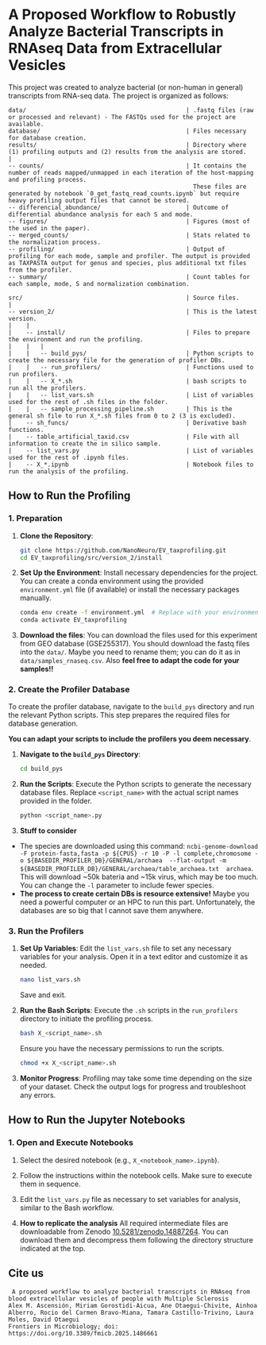 # A Proposed Workflow to Robustly Analyze Bacterial Transcripts in RNAseq Data from Extracellular Vesicles

This project was created to analyze bacterial (or non-human in general) transcripts from RNA-seq data. The project is organized as follows:

```
data/                                             | .fastq files (raw or processed and relevant) - The FASTQs used for the project are available.
database/                                         | Files necessary for database creation.
results/                                          | Directory where (1) profiling outputs and (2) results from the analysis are stored.
|
-- counts/                                        | It contains the number of reads mapped/unmapped in each iteration of the host-mapping and profiling process.
                                                    These files are generated by notebook `0_get_fastq_read_counts.ipynb` but require heavy profiling output files that cannot be stored. 
-- differencial_abundance/                        | Outcome of differential abundance analysis for each S and mode.
-- figures/                                       | Figures (most of the used in the paper).
-- merged_counts/                                 | Stats related to the normalization process.
-- profiling/                                     | Output of profiling for each mode, sample and profiler. The output is provided as TAXPASTA output for genus and species, plus additional txt files from the profiler.
-- summary/                                       | Count tables for each sample, mode, S and normalization combination.

src/                                              | Source files.
|                                               
-- version_2/                                     | This is the latest version.
|    |
|    -- install/                                  | Files to prepare the environment and run the profiling.
|    |   |
|    |   -- build_pys/                            | Python scripts to create the necessary file for the generation of profiler DBs.
|    |   -- run_profilers/                        | Functions used to run profilers.
|    |   -- X_*.sh                                | bash scripts to run all the profilers.
|    |   -- list_vars.sh                          | List of variables used for the rest of .sh files in the folder.
|    |   -- sample_processing_pipeline.sh         | This is the general sh file to run X_*.sh files from 0 to 2 (3 is excluded).
|    -- sh_funcs/                                 | Derivative bash functions.
|    -- table_artificial_taxid.csv                | File with all information to create the in silico sample.   
|    -- list_vars.py                              | List of variables used for the rest of .ipynb files.
|    -- X_*.ipynb                                 | Notebook files to run the analysis of the profiling.
```

## How to Run the Profiling

### 1. Preparation
1. **Clone the Repository**:
   ```bash
   git clone https://github.com/NanoNeuro/EV_taxprofiling.git
   cd EV_taxprofiling/src/version_2/install
   ```
2. **Set Up the Environment**:
   Install necessary dependencies for the project. You can create a conda environment using the provided `environment.yml` file (if available) or install the necessary packages manually.
   ```bash
   conda env create -f environment.yml  # Replace with your environment setup command if different
   conda activate EV_taxprofiling
   ```
3. **Download the files**:
    You can download the files used for this experiment from GEO database (GSE255317). You should download the fastq files into the `data/`. Maybe you need to rename them; you can do it as in `data/samples_rnaseq.csv`.
    Also **feel free to adapt the code for your samples!!**

### 2. Create the Profiler Database
To create the profiler database, navigate to the `build_pys` directory and run the relevant Python scripts. This step prepares the required files for database generation.

**You can adapt your scripts to include the profilers you deem necessary**.

1. **Navigate to the `build_pys` Directory**:
   ```bash
   cd build_pys
   ```
2. **Run the Scripts**:
   Execute the Python scripts to generate the necessary database files. Replace `<script_name>` with the actual script names provided in the folder.
   ```bash
   python <script_name>.py
   ```

3. **Stuff to consider**
- The species are downloaded using this command: `ncbi-genome-download -F protein-fasta,fasta -p ${CPUS} -r 10 -P -l complete,chromosome -o ${BASEDIR_PROFILER_DB}/GENERAL/archaea  --flat-output -m ${BASEDIR_PROFILER_DB}/GENERAL/archaea/table_archaea.txt  archaea`.
  This will download ~50k bateria and ~15k virus, which may be too much. You can change the `-l` parameter to include fewer species.
- **The process to create certain DBs is resource extensive!** Maybe you need a powerful computer or an HPC to run this part. Unfortunately, the databases are so big that I cannot save them anywhere.

### 3. Run the Profilers
1. **Set Up Variables**:
   Edit the `list_vars.sh` file to set any necessary variables for your analysis. Open it in a text editor and customize it as needed.
   ```bash
   nano list_vars.sh
   ```
   Save and exit.

2. **Run the Bash Scripts**:
   Execute the `.sh` scripts in the `run_profilers` directory to initiate the profiling process.
   ```bash
   bash X_<script_name>.sh
   ```
   Ensure you have the necessary permissions to run the scripts.
   ```bash
   chmod +x X_<script_name>.sh
   ```

3. **Monitor Progress**:
   Profiling may take some time depending on the size of your dataset. Check the output logs for progress and troubleshoot any errors.

## How to Run the Jupyter Notebooks

### 1. Open and Execute Notebooks
1. Select the desired notebook (e.g., `X_<notebook_name>.ipynb`).
2. Follow the instructions within the notebook cells. Make sure to execute them in sequence.
3. Edit the `list_vars.py` file as necessary to set variables for analysis, similar to the Bash workflow.

4. **How to replicate the analysis**
All required intermediate files are downloadable from Zenodo [10.5281/zenodo.14887264](10.5281/zenodo.14887264). You can download them and decompress them following the directory structure indicated at the top.

## Cite us
```
 A proposed workflow to analyze bacterial transcripts in RNAseq from blood extracellular vesicles of people with Multiple Sclerosis
Alex M. Ascensión, Miriam Gorostidi-Aicua, Ane Otaegui-Chivite, Ainhoa Alberro, Rocio del Carmen Bravo-Miana, Tamara Castillo-Trivino, Laura Moles, David Otaegui
Frontiers in Microbiology; doi: https://doi.org/10.3389/fmicb.2025.1486661
```




